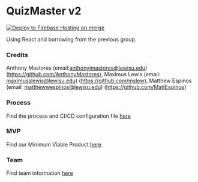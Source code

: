 # QuizMaster v2

[![Deploy to Firebase Hosting on merge](https://github.com/QuizMasterInc/QuizMaster/actions/workflows/firebase-hosting-merge.yml/badge.svg)](https://github.com/QuizMasterInc/QuizMaster/actions/workflows/firebase-hosting-merge.yml)

Using React and borrowing from the previous group. 
### Credits
Anthony Mastores (email:anthonyjmastores@lewisu.edu) (https://github.com/AnthonyMastores),
Maximus Lewis (email: maximusslewis@lewisu.edu) (https://github.com/mslew), 
Matthew Espinos (email: matthewwespinos@lewisu.edu) (https://github.com/MattEspinos)


### Process
Find the process and CI/CD configuration file [here](PROCESS.md)

### MVP
Find our Minimum Viable Product [here](MVP.md)

### Team
Find team information [here](TEAM.md)



